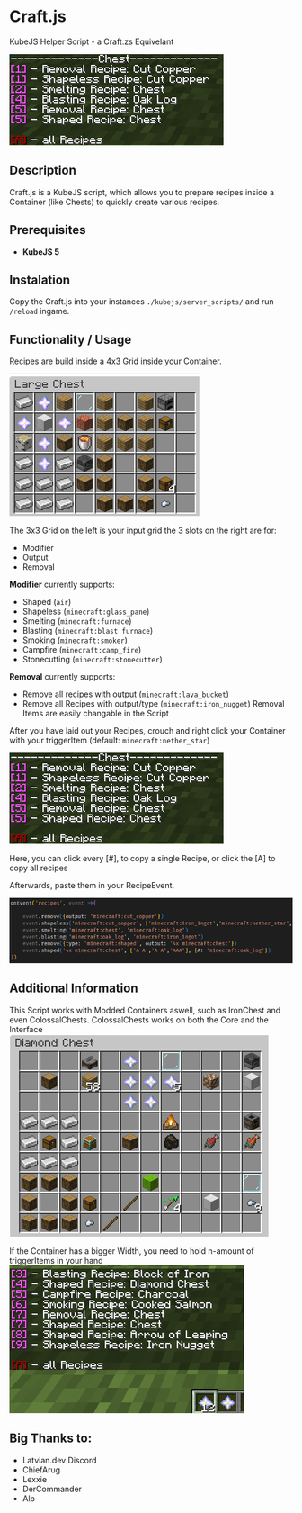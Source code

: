 # Craft.js
KubeJS Helper Script - a Craft.zs Equivelant

![Example of what this script can do](./assets/output.png)

## Description

Craft.js is a KubeJS script, which allows you to prepare recipes inside a Container (like Chests) to quickly create various recipes.

## Prerequisites

- **KubeJS 5**

## Instalation

Copy the Craft.js into your instances `./kubejs/server_scripts/` and run `/reload` ingame.

## Functionality / Usage

Recipes are build inside a 4x3 Grid inside your Container.

![Example of a Container](./assets/container.png)

The 3x3 Grid on the left is your input grid
the 3 slots on the right are for:
- Modifier
- Output
- Removal

**Modifier** currently supports:

- Shaped       (`air`)
- Shapeless    (`minecraft:glass_pane`)
- Smelting     (`minecraft:furnace`)
- Blasting     (`minecraft:blast_furnace`)
- Smoking      (`minecraft:smoker`)
- Campfire     (`minecraft:camp_fire`)
- Stonecutting (`minecraft:stonecutter`)


**Removal** currently supports:

- Remove all recipes with output         (`minecraft:lava_bucket`)
- Remove all Recipes with output/type    (`minecraft:iron_nugget`)
Removal Items are easily changable in the Script

After you have laid out your Recipes, crouch and right click your Container with your triggerItem (default: `minecraft:nether_star`)

![Image of the Chat Output](./assets/output.png)

Here, you can click every [#], to copy a single Recipe, or click the [A] to copy all recipes

Afterwards, paste them in your RecipeEvent.

![Image of RecipeEvent](./assets/recipe_event.png)

## Additional Information

This Script works with Modded Containers aswell, such as IronChest and even ColossalChests.
ColossalChests works on both the Core and the Interface
![Image of a Modded Container](./assets/diamond_chest.png)

If the Container has a bigger Width, you need to hold n-amount of triggerItems in your hand
![Image of Modded Trigger](./assets/modded_output.png)


## Big Thanks to:
- Latvian.dev Discord
- ChiefArug
- Lexxie
- DerCommander
- Alp
